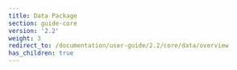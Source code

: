 ```yaml
---
title: Data Package
section: guide-core
version: '2.2'
weight: 3
redirect_to: /documentation/user-guide/2.2/core/data/overview
has_children: true
---
```

